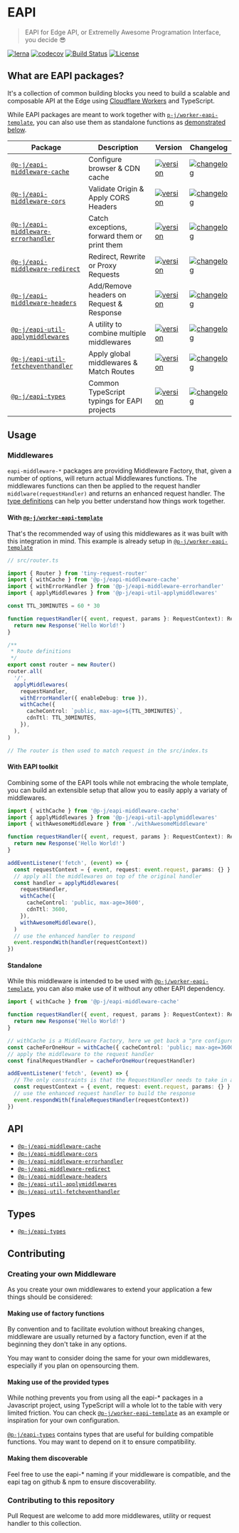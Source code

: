 # EAPI

> EAPI for Edge API, or Extremelly Awesome Programation Interface, you decide 😎

[![lerna](https://img.shields.io/badge/maintained%20with-lerna-cc00ff?style=flat-square)](https://lerna.js.org/)
[![codecov](https://img.shields.io/codecov/c/github/p-j/eapi?style=flat-square)](https://codecov.io/gh/p-j/eapi)
[![Build Status](https://img.shields.io/github/workflow/status/p-j/eapi/Build?style=flat-square)](https://github.com/p-j/eapi/actions?query=workflow%3ABuild)
[![License](https://img.shields.io/github/license/p-j/eapi?style=flat-square)](./LICENSE)

## What are EAPI packages?

It's a collection of common building blocks you need to build a scalable and composable API at the Edge using [Cloudflare Workers](https://workers.cloudflare.com/) and TypeScript.

While EAPI packages are meant to work together with [`p-j/worker-eapi-template`](https://github.com/p-j/worker-eapi-template), you can also use them as standalone functions as [demonstrated below](https://github.com/p-j/eapi#standalone).

| Package                                                                        | Description                                  | Version                                                                                                                                                     | Changelog                                                                                                                                             |
| ------------------------------------------------------------------------------ | -------------------------------------------- | ----------------------------------------------------------------------------------------------------------------------------------------------------------- | ----------------------------------------------------------------------------------------------------------------------------------------------------- |
| [`@p-j/eapi-middleware-cache`](./packages/eapi-middleware-cache)               | Configure browser & CDN cache                | [![version](https://img.shields.io/npm/v/@p-j/eapi-middleware-cache?style=flat-square)](https://npmjs.com/package/@p-j/eapi-middleware-cache)               | [![changelog](https://img.shields.io/badge/changelog-browse-brightgreen?style=flat-square)](https://changelogs.xyz/@p-j/eapi-middleware-cache)        |
| [`@p-j/eapi-middleware-cors`](./packages/eapi-middleware-cors)                 | Validate Origin & Apply CORS Headers         | [![version](https://img.shields.io/npm/v/@p-j/eapi-middleware-cors?style=flat-square)](https://npmjs.com/package/@p-j/eapi-middleware-cors)                 | [![changelog](https://img.shields.io/badge/changelog-browse-brightgreen?style=flat-square)](https://changelogs.xyz/@p-j/eapi-middleware-cors)         |
| [`@p-j/eapi-middleware-errorhandler`](./packages/eapi-middleware-errorhandler) | Catch exceptions, forward them or print them | [![version](https://img.shields.io/npm/v/@p-j/eapi-middleware-errorhandler?style=flat-square)](https://npmjs.com/package/@p-j/eapi-middleware-errorhandler) | [![changelog](https://img.shields.io/badge/changelog-browse-brightgreen?style=flat-square)](https://changelogs.xyz/@p-j/eapi-middleware-errorhandler) |
| [`@p-j/eapi-middleware-redirect`](./packages/eapi-middleware-redirect)         | Redirect, Rewrite or Proxy Requests          | [![version](https://img.shields.io/npm/v/@p-j/eapi-middleware-redirect?style=flat-square)](https://npmjs.com/package/@p-j/eapi-middleware-redirect)         | [![changelog](https://img.shields.io/badge/changelog-browse-brightgreen?style=flat-square)](https://changelogs.xyz/@p-j/eapi-middleware-redirect)     |
| [`@p-j/eapi-middleware-headers`](./packages/eapi-middleware-headers)           | Add/Remove headers on Request & Response     | [![version](https://img.shields.io/npm/v/@p-j/eapi-middleware-headers?style=flat-square)](https://npmjs.com/package/@p-j/eapi-middleware-headers)           | [![changelog](https://img.shields.io/badge/changelog-browse-brightgreen?style=flat-square)](https://changelogs.xyz/@p-j/eapi-middleware-headers)      |
| [`@p-j/eapi-util-applymiddlewares`](./packages/eapi-util-applymiddlewares)     | A utility to combine multiple middlewares    | [![version](https://img.shields.io/npm/v/@p-j/eapi-util-applymiddlewares?style=flat-square)](https://npmjs.com/package/@p-j/eapi-util-applymiddlewares)     | [![changelog](https://img.shields.io/badge/changelog-browse-brightgreen?style=flat-square)](https://changelogs.xyz/@p-j/eapi-util-applymiddlewares)   |
| [`@p-j/eapi-util-fetcheventhandler`](./packages/eapi-util-fetcheventhandler)   | Apply global middlewares & Match Routes      | [![version](https://img.shields.io/npm/v/@p-j/eapi-util-fetcheventhandler?style=flat-square)](https://npmjs.com/package/@p-j/eapi-util-fetcheventhandler)   | [![changelog](https://img.shields.io/badge/changelog-browse-brightgreen?style=flat-square)](https://changelogs.xyz/@p-j/eapi-util-fetcheventhandler)  |
| [`@p-j/eapi-types`](./packages/eapi-types)                                     | Common TypeScript typings for EAPI projects  | [![version](https://img.shields.io/npm/v/@p-j/eapi-types?style=flat-square)](https://npmjs.com/package/@p-j/eapi-types)                                     | [![changelog](https://img.shields.io/badge/changelog-browse-brightgreen?style=flat-square)](https://changelogs.xyz/@p-j/eapi-types)                   |

## Usage

### Middlewares

`eapi-middleware-*` packages are providing Middleware Factory, that, given a number of options, will return actual Middlewares functions.
The middlewares functions can then be applied to the request handler `middlware(requestHandler)` and returns an enhanced request handler.
The [type definitions](https://github.com/p-j/eapi/blob/main/packages/eapi-types/index.d.ts) can help you better understand how things work together.

#### With [`@p-j/worker-eapi-template`](https://github.com/p-j/worker-eapi-template)

That's the recommended way of using this middlewares as it was built with this integration in mind.
This example is already setup in [`@p-j/worker-eapi-template`](https://github.com/p-j/worker-eapi-template)

```ts
// src/router.ts

import { Router } from 'tiny-request-router'
import { withCache } from '@p-j/eapi-middleware-cache'
import { withErrorHandler } from '@p-j/eapi-middleware-errorhandler'
import { applyMiddlewares } from '@p-j/eapi-util-applymiddlewares'

const TTL_30MINUTES = 60 * 30

function requestHandler({ event, request, params }: RequestContext): Response {
  return new Response('Hello World!')
}

/**
 * Route definitions
 */
export const router = new Router()
router.all(
  '/',
  applyMiddlewares(
    requestHandler,
    withErrorHandler({ enableDebug: true }),
    withCache({
      cacheControl: `public, max-age=${TTL_30MINUTES}`,
      cdnTtl: TTL_30MINUTES,
    }),
  ),
)

// The router is then used to match request in the src/index.ts
```

#### With EAPI toolkit

Combining some of the EAPI tools while not embracing the whole template, you can build an extensible setup that allow you to easily apply a variaty of middlewares.

```ts
import { withCache } from '@p-j/eapi-middleware-cache'
import { applyMiddlewares } from '@p-j/eapi-util-applymiddlewares'
import { withAwesomeMiddleware } from './withAwesomeMiddleware'

function requestHandler({ event, request, params }: RequestContext): Response {
  return new Response('Hello World!')
}

addEventListener('fetch', (event) => {
  const requestContext = { event, request: event.request, params: {} }
  // apply all the middlewares on top of the original handler
  const handler = applyMiddlewares(
    requestHandler,
    withCache({
      cacheControl: 'public, max-age=3600',
      cdnTtl: 3600,
    }),
    withAwesomeMiddleware(),
  )
  // use the enhanced handler to respond
  event.respondWith(handler(requestContext))
})
```

#### Standalone

While this middleware is intended to be used with [`@p-j/worker-eapi-template`](https://github.com/p-j/worker-eapi-template), you can also make use of it without any other EAPI dependency.

```ts
import { withCache } from '@p-j/eapi-middleware-cache'

function requestHandler({ event, request, params }: RequestContext): Response {
  return new Response('Hello World!')
}

// withCache is a Middleware Factory, here we get back a "pre configured" middleware
const cacheForOneHour = withCache({ cacheControl: 'public; max-age=3600' })
// apply the middleware to the request handler
const finalRequestHandler = cacheForOneHour(requestHandler)

addEventListener('fetch', (event) => {
  // The only constraints is that the RequestHandler needs to take in a RequestContext
  const requestContext = { event, request: event.request, params: {} }
  // use the enhanced request handler to build the response
  event.respondWith(finaleRequestHandler(requestContext))
})
```

## API

- [`@p-j/eapi-middleware-cache`](./packages/eapi-middleware-cache)
- [`@p-j/eapi-middleware-cors`](./packages/eapi-middleware-cors)
- [`@p-j/eapi-middleware-errorhandler`](./packages/eapi-middleware-errorHandler)
- [`@p-j/eapi-middleware-redirect`](./packages/eapi-middleware-redirect)
- [`@p-j/eapi-middleware-headers`](./packages/eapi-middleware-headers)
- [`@p-j/eapi-util-applymiddlewares`](./packages/eapi-util-applyMiddlewares)
- [`@p-j/eapi-util-fetcheventhandler`](./packages/eapi-util-fetchEventHandler)

## Types

- [`@p-j/eapi-types`](./packages/eapy-types)

## Contributing

### Creating your own Middleware

As you create your own middlewares to extend your application a few things should be considered:

#### Making use of factory functions

By convention and to facilitate evolution without breaking changes, middleware are usually returned by a factory function, even if at the beginning they don't take in any options.

You may want to consider doing the same for your own middlewares, especially if you plan on opensourcing them.

#### Making use of the provided types

While nothing prevents you from using all the eapi-\* packages in a Javascript project, using TypeScript will a whole lot to the table with very limited friction. You can check [`@p-j/worker-eapi-template`](https://github.com/p-j/worker-eapi-template) as an example or inspiration for your own configuration.

[`@p-j/eapi-types`](./packages/eapy-types) contains types that are useful for building compatible functions. You may want to depend on it to ensure compatibility.

#### Making them discoverable

Feel free to use the eapi-\* naming if your middleware is compatible, and the eapi tag on github & npm to ensure discoverability.

### Contributing to this repository

Pull Request are welcome to add more middlewares, utility or request handler to this collection.
